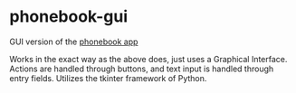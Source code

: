 # phonebook-gui
GUI version of the [phonebook app](https://github.com/AritificialPhysics/phonebook)

Works in the exact way as the above does, just uses a Graphical Interface. Actions are handled through buttons, and text input is handled through entry fields.
Utilizes the tkinter framework of Python.
